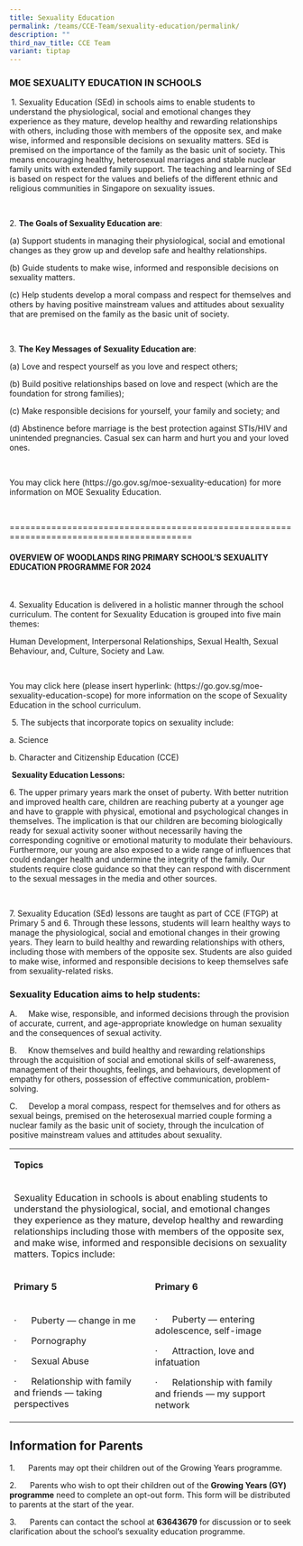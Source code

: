 ```yaml
---
title: Sexuality Education
permalink: /teams/CCE-Team/sexuality-education/permalink/
description: ""
third_nav_title: CCE Team
variant: tiptap
---
```

<h4></h4><p></p><h3><strong>MOE SEXUALITY EDUCATION IN SCHOOLS</strong></h3><p><strong>&nbsp;</strong>1. Sexuality Education (SEd) in schools aims to enable students to understand the physiological, social and emotional changes they experience as they mature, develop healthy and rewarding relationships with others, including those with members of the opposite sex, and make wise, informed and responsible decisions on sexuality matters. SEd is premised on the importance of the family as the basic unit of society. This means encouraging healthy, heterosexual marriages and stable nuclear family units with extended family support. The teaching and learning of SEd is based on respect for the values and beliefs of the different ethnic and religious communities in Singapore on sexuality issues.</p><p>&nbsp;</p><p>2. <strong>The Goals of Sexuality Education are</strong>:</p><p>(a) Support students in managing their physiological, social and emotional changes as they grow up and develop safe and healthy relationships.</p><p>(b) Guide students to make wise, informed and responsible decisions on sexuality matters.</p><p>(c) Help students develop a moral compass and respect for themselves and others by having positive mainstream values and attitudes about sexuality that are premised on the family as the basic unit of society.</p><p>&nbsp;</p><p>3. <strong>The Key Messages of Sexuality Education are</strong>:</p><p>(a) Love and respect yourself as you love and respect others;</p><p>(b) Build positive relationships based on love and respect (which are the foundation for strong families);</p><p>(c) Make responsible decisions for yourself, your family and society; and</p><p>(d) Abstinence before marriage is the best protection against STIs/HIV and unintended pregnancies. Casual sex can harm and hurt you and your loved ones.</p><p>&nbsp;</p><p>You may click here (<a rel="noopener noreferrer nofollow" target="_blank">https://go.gov.sg/moe-sexuality-education</a>) for more information on MOE Sexuality Education.</p><p>&nbsp;</p><p>=========================================================================================</p><h4><strong>OVERVIEW OF WOODLANDS RING PRIMARY SCHOOL’S SEXUALITY EDUCATION PROGRAMME FOR 2024</strong></h4><p><strong>&nbsp;</strong></p><p>4. Sexuality Education is delivered in a holistic manner through the school curriculum. The content for Sexuality Education is grouped into five main themes:</p><p>Human Development, Interpersonal Relationships, Sexual Health, Sexual Behaviour, and, Culture, Society and Law.</p><p>&nbsp;</p><p>You may click here (please insert hyperlink: (<a rel="noopener noreferrer nofollow" target="_blank">https://go.gov.sg/moe-sexuality-education-scope</a>) for more information on the scope of Sexuality Education in the school curriculum.</p><p>&nbsp;5. The subjects that incorporate topics on sexuality include:</p><p>a. Science</p><p>b. Character and Citizenship Education (CCE)</p><p>&nbsp;<strong>Sexuality Education Lessons:</strong></p><p>6. The upper primary years mark the onset of puberty. With better nutrition and improved health care, children are reaching puberty at a younger age and have to grapple with physical, emotional and psychological changes in themselves. The implication is that our children are becoming biologically ready for sexual activity sooner without necessarily having the corresponding cognitive or emotional maturity to modulate their behaviours. Furthermore, our young are also exposed to a wide range of influences that could endanger health and undermine the integrity of the family. Our students require close guidance so that they can respond with discernment to the sexual messages in the media and other sources.</p><p>&nbsp;</p><p>7. Sexuality Education (SEd) lessons are taught as part of CCE (FTGP) at Primary 5 and 6. Through these lessons, students will learn healthy ways to manage the physiological, social and emotional changes in their growing years. They learn to build healthy and rewarding relationships with others, including those with members of the opposite sex. Students are also guided to make wise, informed and responsible decisions to keep themselves safe from sexuality-related risks.</p><h3><strong>Sexuality Education aims to help students:</strong></h3><p>A.&nbsp;&nbsp;&nbsp;&nbsp; Make wise, responsible, and informed decisions through the provision of accurate, current, and age-appropriate knowledge on human sexuality and the consequences of sexual activity.</p><p>B.&nbsp;&nbsp;&nbsp;&nbsp; Know themselves and build healthy and rewarding relationships through the acquisition of social and emotional skills of self-awareness, management of their thoughts, feelings, and behaviours, development of empathy for others, possession of effective communication, problem-solving.</p><p>C.&nbsp;&nbsp;&nbsp;&nbsp; Develop a moral compass, respect for themselves and for others as sexual beings, premised on the heterosexual married couple forming a nuclear family as the basic unit of society, through the inculcation of positive mainstream values and attitudes about sexuality.</p><table><tbody><tr><td rowspan="1" colspan="2"><p><strong>Topics</strong></p></td></tr><tr><td rowspan="1" colspan="2"><p>Sexuality Education in schools is about enabling students to understand the physiological, social, and emotional changes they experience as they mature, develop healthy and rewarding relationships including those with members of the opposite sex, and make wise, informed and responsible decisions on sexuality matters. Topics include:</p></td></tr><tr><td rowspan="1" colspan="1"><p><strong>Primary 5</strong></p></td><td rowspan="1" colspan="1"><p><strong>Primary 6</strong></p></td></tr><tr><td rowspan="1" colspan="1"><p>·&nbsp;&nbsp;&nbsp;&nbsp;&nbsp; Puberty — change in me</p><p>·&nbsp;&nbsp;&nbsp;&nbsp;&nbsp; Pornography</p><p>·&nbsp;&nbsp;&nbsp;&nbsp;&nbsp; Sexual Abuse</p><p>·&nbsp;&nbsp;&nbsp;&nbsp;&nbsp; Relationship with family and friends — taking perspectives</p></td><td rowspan="1" colspan="1"><p>·&nbsp;&nbsp;&nbsp;&nbsp;&nbsp; Puberty — entering adolescence, self-image</p><p>·&nbsp;&nbsp;&nbsp;&nbsp;&nbsp; Attraction, love and infatuation</p><p>·&nbsp;&nbsp;&nbsp;&nbsp;&nbsp; Relationship with family and friends — my support network</p></td></tr></tbody></table><h2>Information for Parents</h2><p>1.&nbsp;&nbsp;&nbsp;&nbsp;&nbsp; Parents may opt their children out of the Growing Years programme.</p><p>2.&nbsp;&nbsp;&nbsp;&nbsp;&nbsp; Parents who wish to opt their children out of the&nbsp;<strong>Growing Years (GY) programme</strong>&nbsp;need to complete an opt-out form. This form will be distributed to parents at the start of the year.</p><p>3.&nbsp;&nbsp;&nbsp;&nbsp;&nbsp; Parents can contact the school at&nbsp;<strong>63643679</strong>&nbsp;for discussion or to seek clarification about the school’s sexuality education programme.</p>